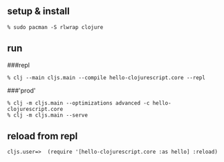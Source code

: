 
## setup & install
```
% sudo pacman -S rlwrap clojure
```

## run
###repl
```
% clj --main cljs.main --compile hello-clojurescript.core --repl
```

###'prod'
```
% clj -m cljs.main --optimizations advanced -c hello-clojurescript.core
% clj -m cljs.main --serve
```



## reload from repl
```
cljs.user=>  (require '[hello-clojurescript.core :as hello] :reload)
```

